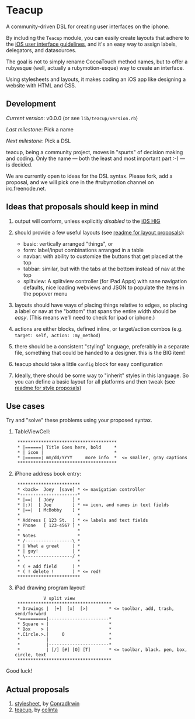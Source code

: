  Teacup
========

A community-driven DSL for creating user interfaces on the iphone.

By including the `Teacup` module, you can easily create layouts that adhere to
the [iOS user interface guidelines][iOS HIG], and it's an easy way to assign labels,
delegators, and datasources.

The goal is not to simply rename CocoaTouch method names, but to offer a
rubyesque (well, actually a rubymotion-esque) way to create an interface.

Using stylesheets and layouts, it makes coding an iOS app like designing a website with HTML and CSS.

 Development
-------------

*Current version*: v0.0.0 (or see `lib/teacup/version.rb`)

*Last milestone*: Pick a name

*Next milestone*: Pick a DSL

teacup, being a community project, moves in "spurts" of decision making and
coding.  Only the name — both the least and most important part :-) — is
decided.

We are currently open to ideas for the DSL syntax.  Please fork, add a proposal,
and we will pick one in the #rubymotion channel on irc.freenode.net.

  Ideas that proposals should keep in mind
--------------------------------------------

1. output will conform, unless explicitly *disabled* to the [iOS HIG][]
2. should provide a few useful layouts (see [readme for layout proposals](teacup/tree/master/proposals/layout)):
     * basic: vertically arranged "things", or
     * form: label/input combinations arranged in a table
     * navbar: with ability to customize the buttons that get placed at the top
     * tabbar: similar, but with the tabs at the bottom instead of nav at the top
     * splitview: A splitview controller (for iPad Apps) with sane navigation defaults, nice loading webviews and JSON to populate the items in the popover menu

3. layouts should have ways of placing things relative to edges, so placing a
   label or nav at the "bottom" that spans the entire width should be *easy*.
   (This means we'll need to check for ipad or iphone.)
4. actions are either blocks, defined inline, or target/action combos (e.g.
   `target: self, action: :my_method`)
5. there should be a consistent "styling" language, preferably in a separate
   file, something that could be handed to a designer.  this is the BIG item!
6. teacup should take a little `config` block for easy configuration
7. Ideally, there should be some way to "inherit" styles in this language. So you can define a basic layout for all platforms and then tweak (see [readme for style proposals](teacup/tree/master/proposals/styles))

 Use cases
-----------

Try and "solve" these problems using your proposed syntax.

1. TableViewCell:

        **************************************
        * |======| Title Goes here, bold     *
        * | icon |                           *
        * |======| mm/dd/YYYY     more info  *  <= smaller, gray captions
        **************************************

2. iPhone address book entry:

        ************************
        * <back=  Joey  [save] * <= navigation controller
        *----------------------*
        * |==|  [ Joey       ] *
        * |:)|  [ Joe        ] * <= icon, and names in text fields
        * |==|  [ McBobby    ] *
        *                      *
        * Address [ 123 St.  ] * <= labels and text fields
        * Phone   [ 123-4567 ] *
        *                      *
        * Notes                *
        * /------------------\ *
        * | What a great     | *
        * | guy!             | *
        * \------------------/ *
        *                      *
        * ( + add field      ) *
        * ( ! delete !       ) * <= red!
        ************************

3. iPad drawing program layout!

                  V split view
        ************************************
        * Drawings |  [+]  [x]  [>]        * <= toolbar, add, trash, send/forward
        *==========|-----------------------*
        * Square > |                       *
        * Box    > |                       *
        *.Circle.>.|     O                 *
        *          |                       *
        *          |-----------------------*
        *          | [/] [#] [O] [T]       * <= toolbar, black. pen, box, circle, text
        ************************************

Good luck!

 Actual proposals
------------------

1. [stylesheet][Commune], by [ConradIrwin][]
2. [teacup][teacup], by [colinta][]

[iOS HIG]: http://developer.apple.com/library/ios/#DOCUMENTATION/UserExperience/Conceptual/MobileHIG/Introduction/Introduction.html
[Commune]: https://github.com/colinta/teacup/blob/master/proposals/stylesheet_by_conradirwin.rb
[teacup]: https://github.com/colinta/teacup/blob/master/proposals/teacup_by_colinta.rb
[ConradIrwin]: https://github.com/ConradIrwin
[colinta]: https://github.com/colinta

